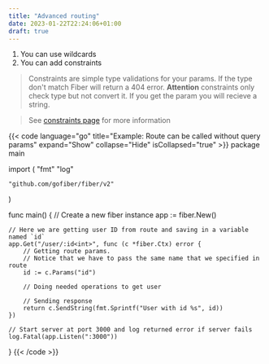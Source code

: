 ```yaml
---
title: "Advanced routing"
date: 2023-01-22T22:24:06+01:00
draft: true
---
```

1. You can use wildcards
2. You can add constraints

> Constraints are simple type validations for your params. If the type don't match
> Fiber will return a 404 error. **Attention** constraints only check type but not convert it.
> If you get the param you will recieve a string.

> See [constraints page](https://docs.gofiber.io/guide/routing#constraints) for more information

{{< code language="go" title="Example: Route can be called without query params" expand="Show" collapse="Hide" isCollapsed="true" >}}
package main

import (
	"fmt"
	"log"

	"github.com/gofiber/fiber/v2"
)

func main() {
	// Create a new fiber instance
	app := fiber.New()

	// Here we are getting user ID from route and saving in a variable named `id`
	app.Get("/user/:id<int>", func (c *fiber.Ctx) error {
		// Getting route params.
		// Notice that we have to pass the same name that we specified in route
		id := c.Params("id")

		// Doing needed operations to get user
		
		// Sending response
		return c.SendString(fmt.Sprintf("User with id %s", id))
	})

	// Start server at port 3000 and log returned error if server fails
	log.Fatal(app.Listen(":3000"))
}
{{< /code >}}
